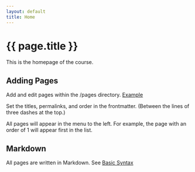 ```yaml
---
layout: default
title: Home
---
```


# {{ page.title }}

This is the homepage of the course.

## Adding Pages

Add and edit pages within the /pages directory. [Example](page)

Set the titles, permalinks, and order in the frontmatter. (Between the lines of three dashes at the top.)

All pages will appear in the menu to the left. For example, the page with an order of 1 will appear first in the list.

## Markdown

All pages are written in Markdown. See [Basic Syntax](https://www.markdownguide.org/basic-syntax/)